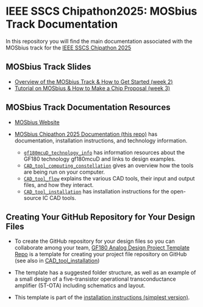# IEEE SSCS Chipathon2025: MOSbius Track Documentation 
In this repository you will find the main documentation associated with the MOSbius track for the [IEEE SSCS Chipathon 2025](https://github.com/sscs-ose/sscs-chipathon-2025/)


## MOSbius Track Slides

- [Overview of the MOSbius Track & How to Get Started (week 2)](./files/MOSbius_Chipathon_2025_kinget_v1.pdf) 
- [Tutorial on MOSbius & How to Make a Chip Proposal (week 3)](./files/MOSbius_Chipathon_2025_tutorial_kinget_v1.pdf)

## MOSbius Track Documentation Resources

-  [MOSbius Website](https://mosbius.org)

- [MOSbius Chipathon 2025 Documentation (this repo)](https://github.com/mosbiuschip/chipathon2025) has documentation, installation instructions, and technology information. 

    - [`gf180mcuD_technology_info`](./gf180mcuD_technology_info/README.md) has information resources about the GF180 technology gf180mcuD and links to design examples.
    - [`CAD_tool_computing_constellation`](./CAD_tool_computing_constellation/README.md) gives an overview how the tools are being run on your computer.
    - [`CAD_tool_flow`](./CAD_tool_flow/README.md) explains the various CAD tools, their input and output files, and how they interact.
    - [`CAD_tool_installation`](./CAD_tool_installation/README.md) has installation instructions for the open-source IC CAD tools.

## Creating Your GitHub Repository for Your Design Files

- To create the GitHub repository for your design files so you can collaborate among your team, [GF180 Analog Design Project Template Repo](https://github.com/Jianxun/iic-osic-tools-project-template) is a template for creating your project file repository on GitHub (see also in [CAD_tool_installation](./CAD_tool_installation/install_using_repo.md))

- The template has a suggested folder structure, as well as an example of a small design of a five-transistor operational transconductance amplifier (5T-OTA) including schematics and layout. 
- This template is part of the [installation instructions (simplest version)](./CAD_tool_installation/install_using_repo.md).
